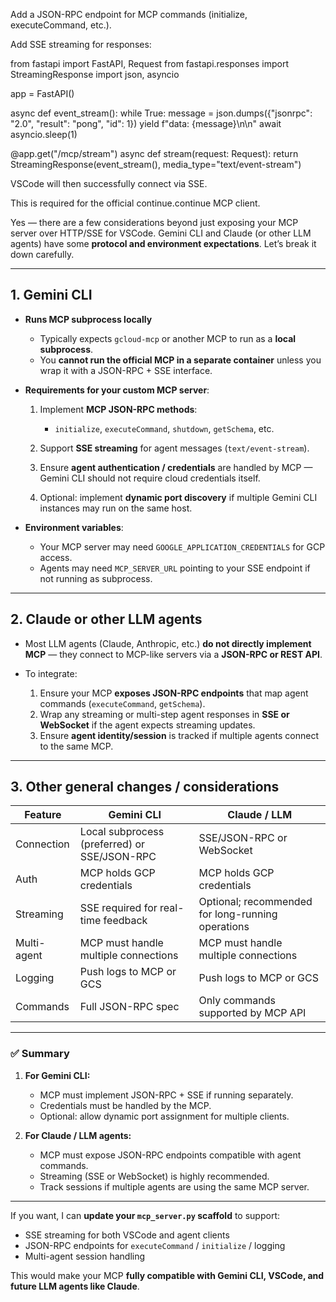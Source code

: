 Add a JSON-RPC endpoint for MCP commands (initialize, executeCommand, etc.).

Add SSE streaming for responses:

from fastapi import FastAPI, Request
from fastapi.responses import StreamingResponse
import json, asyncio

app = FastAPI()

async def event_stream():
    while True:
        message = json.dumps({"jsonrpc": "2.0", "result": "pong", "id": 1})
        yield f"data: {message}\n\n"
        await asyncio.sleep(1)

@app.get("/mcp/stream")
async def stream(request: Request):
    return StreamingResponse(event_stream(), media_type="text/event-stream")


VSCode will then successfully connect via SSE.

This is required for the official continue.continue MCP client.

Yes — there are a few considerations beyond just exposing your MCP server over HTTP/SSE for VSCode. Gemini CLI and Claude (or other LLM agents) have some **protocol and environment expectations**. Let’s break it down carefully.

---

## 1. **Gemini CLI**

* **Runs MCP subprocess locally**

  * Typically expects `gcloud-mcp` or another MCP to run as a **local subprocess**.
  * You **cannot run the official MCP in a separate container** unless you wrap it with a JSON-RPC + SSE interface.

* **Requirements for your custom MCP server**:

  1. Implement **MCP JSON-RPC methods**:

     * `initialize`, `executeCommand`, `shutdown`, `getSchema`, etc.
  2. Support **SSE streaming** for agent messages (`text/event-stream`).
  3. Ensure **agent authentication / credentials** are handled by MCP — Gemini CLI should not require cloud credentials itself.
  4. Optional: implement **dynamic port discovery** if multiple Gemini CLI instances may run on the same host.

* **Environment variables**:

  * Your MCP server may need `GOOGLE_APPLICATION_CREDENTIALS` for GCP access.
  * Agents may need `MCP_SERVER_URL` pointing to your SSE endpoint if not running as subprocess.

---

## 2. **Claude or other LLM agents**

* Most LLM agents (Claude, Anthropic, etc.) **do not directly implement MCP** — they connect to MCP-like servers via a **JSON-RPC or REST API**.
* To integrate:

  1. Ensure your MCP **exposes JSON-RPC endpoints** that map agent commands (`executeCommand`, `getSchema`).
  2. Wrap any streaming or multi-step agent responses in **SSE or WebSocket** if the agent expects streaming updates.
  3. Ensure **agent identity/session** is tracked if multiple agents connect to the same MCP.

---

## 3. **Other general changes / considerations**

| Feature     | Gemini CLI                                   | Claude / LLM                                      |
| ----------- | -------------------------------------------- | ------------------------------------------------- |
| Connection  | Local subprocess (preferred) or SSE/JSON-RPC | SSE/JSON-RPC or WebSocket                         |
| Auth        | MCP holds GCP credentials                    | MCP holds GCP credentials                         |
| Streaming   | SSE required for real-time feedback          | Optional; recommended for long-running operations |
| Multi-agent | MCP must handle multiple connections         | MCP must handle multiple connections              |
| Logging     | Push logs to MCP or GCS                      | Push logs to MCP or GCS                           |
| Commands    | Full JSON-RPC spec                           | Only commands supported by MCP API                |

---

### ✅ Summary

1. **For Gemini CLI:**

   * MCP must implement JSON-RPC + SSE if running separately.
   * Credentials must be handled by the MCP.
   * Optional: allow dynamic port assignment for multiple clients.

2. **For Claude / LLM agents:**

   * MCP must expose JSON-RPC endpoints compatible with agent commands.
   * Streaming (SSE or WebSocket) is highly recommended.
   * Track sessions if multiple agents are using the same MCP server.

---

If you want, I can **update your `mcp_server.py` scaffold** to support:

* SSE streaming for both VSCode and agent clients
* JSON-RPC endpoints for `executeCommand` / `initialize` / logging
* Multi-agent session handling

This would make your MCP **fully compatible with Gemini CLI, VSCode, and future LLM agents like Claude**.

